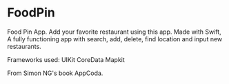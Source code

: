 # FoodPin
Food Pin App. Add your favorite restaurant using this app. Made with Swift,
A fully functioning app with search, add, delete, find location and input new restaurants.

Frameworks used:
UIKit
CoreData
Mapkit

From Simon NG's book AppCoda.
